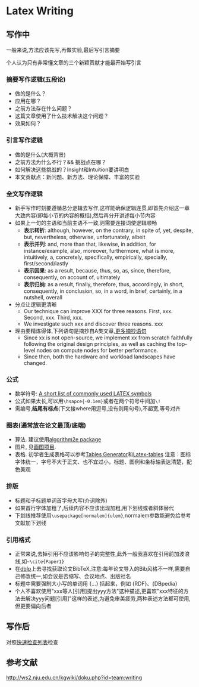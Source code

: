 # Latex Writing

## 写作中
一般来说,方法应该先写,再做实验,最后写引言摘要

个人认为只有非常懂文章的三个新颖贡献才能最开始写引言

### 摘要写作逻辑(五段论)
- 做的是什么？
- 应用在哪？
- 之前方法存在什么问题？
- 这篇文章使用了什么技术解决这个问题？
- 效果如何？

### 引言写作逻辑
- 做的是什么(大概背景)
- 之前方法为什么不行？&& 挑战点在哪？
- 如何解决这些挑战的？Insight和Intuition要讲明白
- 本文贡献点：新问题、新方法、理论保障、丰富的实验

### 全文写作逻辑
- 新手写作时刻要遵循总分逻辑去写作,这样能确保逻辑连贯,即首先介绍这一章大致内容(即每小节的内容的概括),然后再分开讲述每小节内容
- 如果上一句的主语和当前主语不一致,则需要连接词使逻辑顺畅
    - **表示转折**: although, however, on the contrary, in spite of, yet, despite, but, nevertheless, otherwise, unfortunately, albeit
    - **表示并列**: and, more than that, likewise, in addition, for instance/example, also, moreover, furthermore, what is more, intuitively, a, concretely, specifically, empirically, specially, first/second/lastly
    - **表示因果**: as a result, because, thus, so, as, since, therefore, consequently, on account of, ultimately
    - **表示归纳**: as a result, finally, therefore, thus, accordingly, in short, consequently, in conclusion, so, in a word, in brief, certainly, in a nutshell, overall
- 分点让逻辑更清晰
    - Our technique can improve XXX for three reasons. First, xxx. Second, xxx. Third, xxx.
    - We investigate such xxx and discover three reasons. xxx
- 理由要精炼得体,下列语句是摘抄自A类文章,[更多摘抄语句](sentences.txt)
    - Since xx is not open-source, we implement xx from scratch faithfully following the original design principles, as well as caching the top-level nodes on compute nodes for better performance.
    - Since then, both the hardware and workload landscapes have changed.

### 公式
- 数学符号: [A short list of commonly used LATEX symbols](https://artofproblemsolving.com/wiki/index.php/LaTeX:Symbols)
- 公式如果太长,可以用`\hsapce{-0.1em}`或者在两个符号中间加`\!`
- 需编号,**结尾有标点**(下文接where用逗号,没有则用句号),不超宽,等号对齐

### 图表(通常放在论文最顶/底端)
- 算法. 建议使用[algorithm2e package](https://www.ctan.org/pkg/algorithm2e)
- 图片, 见[画图项目](https://github.com/Josehokec/python_figure).
- 表格. 初学者生成表格可以参考[Tables Generator](https://www.tablesgenerator.com)和[Latex-tables](https://www.latex-tables.com)
注意：图标字体统一，字号不大于正文、也不宜过小，标题、图例和坐标轴表达清楚，配色美观

### 排版
- 标题和子标题单词首字母大写(介词除外)
- 如果首行字体加粗了,后续内容不应该出现加粗,用下划线或者斜体替代
- 下划线推荐使用`\usepackage[normalem]{ulem}`,normalem参数能避免给参考文献加下划线

### 引用格式
- 正常来说,去掉引用不应该影响句子的完整性,此外一般我喜欢在引用前加波浪线,如`~\cite{Paper1}`
- 在[dblp](https://dblp.org/)上去寻找获取论文BibTeX,注意:每年论文导入的Bib风格不一样,需要自己修改统一,如会议是否缩写、会议地点、出版社名
- 标题中需要强制大小写的单词用 {...} 括起来，例如 {RDF}、{DBpedia}
- 个人不喜欢使用"xxx等人[引用]提出yyy方法"这种描述,更喜欢"xxx特征的方法去解决yyy问题[引用]"这样的表述,为避免审美疲劳,两种表述方法都可使用,但更要偏向后者

## 写作后
对照[快速检查列表](check_list.md)检查

## 参考文献
http://ws2.nju.edu.cn/kgwiki/doku.php?id=team:writing
